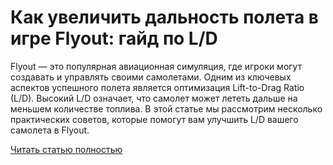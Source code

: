 # Как увеличить дальность полета в игре Flyout: гайд по L/D



Flyout — это популярная авиационная симуляция, где игроки могут создавать и управлять своими самолетами. Одним из ключевых аспектов успешного полета является оптимизация Lift-to-Drag Ratio (L/D). Высокий L/D означает, что самолет может лететь дальше на меньшем количестве топлива. В этой статье мы рассмотрим несколько практических советов, которые помогут вам улучшить L/D вашего самолета в Flyout.

[Читать статью полностью](https://xyberbara.com/gaming/flyout-game-ld/)
